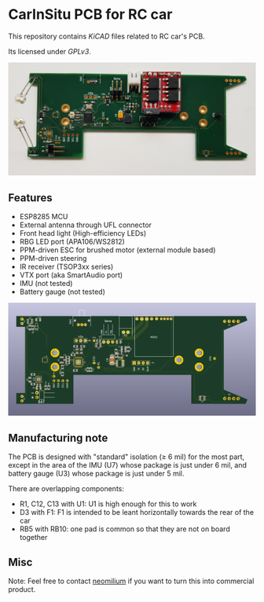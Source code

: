 # CarInSitu PCB for RC car

This repository contains _KiCAD_ files related to RC car's PCB.

Its licensed under _GPLv3_.

![First Prototype](doc/pcb-with-components.jpg)

## Features

 - ESP8285 MCU
 - External antenna through UFL connector
 - Front head light (High-efficiency LEDs)
 - RBG LED port (APA106/WS2812)
 - PPM-driven ESC for brushed motor (external module based)
 - PPM-driven steering
 - IR receiver (TSOP3xx series)
 - VTX port (aka SmartAudio port)
 - IMU (not tested)
 - Battery gauge (not tested)

![Preview of rev 2](doc/pcb-3D-outline.png)

## Manufacturing note

The PCB is designed with "standard" isolation (≥ 6 mil) for the most part, except in the area of the IMU (U7) whose package is just under 6 mil, and battery gauge (U3) whose package is just under 5 mil.

There are overlapping components:
- R1, C12, C13 with U1: U1 is high enough for this to work
- D3 with F1: F1 is intended to be leant horizontally towards the rear of the car
- RB5 with RB10: one pad is common so that they are not on board together

## Misc

Note: Feel free to contact [neomilium](https://github.com/neomilium) if you want to turn this into commercial product.
